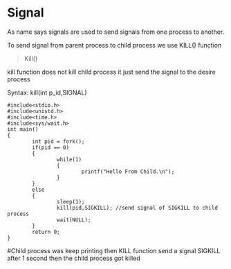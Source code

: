 # Signal
 
As name says signals are used to send signals from one process to another.
 
To send signal from parent process to child process we use KILL() function
 

> Kill()
 
kill function does not kill child process it just send the signal to the desire process
 
Syntax: kill(int p\_id,SIGNAL)
 

    #include<stdio.h>
    #include<unistd.h>
    #include<time.h>
    #include<sys/wait.h>
    int main()
    {
            int pid = fork();
            if(pid == 0)
            {
                    while(1)
                    {
                            printf("Hello From Child.\n");
                    }
            }
            else
            {
                    sleep(1);
                    kill(pid,SIGKILL); //send signal of SIGKILL to child process
                    wait(NULL);
            }
            return 0;
    }
#Child process was keep printing then KILL function send a signal SIGKILL after 1 second then the child process got killed
